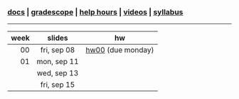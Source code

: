 ### [docs](https://github.com/james-bern/CS136/wiki) | [gradescope](https://www.gradescope.com/) | [help hours](https://docs.google.com/spreadsheets/d/1RMnAX-a_dZqIZU0KUKtYfLQkDUp_5aErHFWLoeoXJ4Y/edit?usp=sharing) | [videos](https://glow.williams.edu/) | [syllabus](https://github.com/james-bern/CS136/wiki/Syllabus)

---

|week|slides|hw|
|-:|:-:|-|
|00| fri, sep 08 |[hw00](https://github.com/james-bern/CS136/wiki/hw00) (due monday)|
|01|  mon, sep 11 | |
| |  wed, sep 13 | |
| |  fri, sep 15 | |
